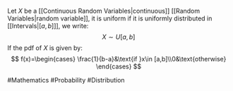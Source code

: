Let $X$ be a [[Continuous Random Variables|continuous]] [[Random Variables|random variable]], it is uniform if it is uniformly distributed in [[Intervals|$[a,b]$]], we write:
$$
X\sim U[a,b]
$$
If the pdf of $X$ is given by:
$$
f(x)=\begin{cases}
\frac{1}{b-a}&\text{if }x\in [a,b]\\0&\text{otherwise}
\end{cases}
$$

#Mathematics #Probability #Distribution